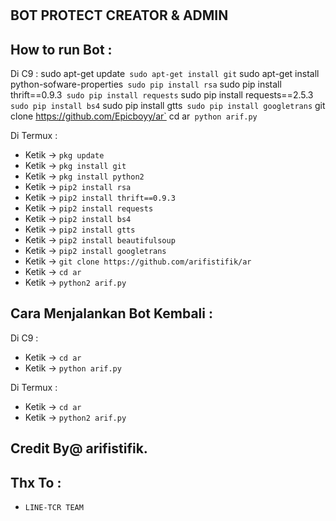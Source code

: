 # 
BOT PROTECT CREATOR & ADMIN
------

How to run Bot :
------
Di C9 :
sudo apt-get update`
sudo apt-get install git`
sudo apt-get install python-sofware-properties`
sudo pip install rsa`
sudo pip install thrift==0.9.3`
sudo pip install requests`
sudo pip install requests==2.5.3`
sudo pip install bs4`
sudo pip install gtts`
sudo pip install googletrans`
git clone https://github.com/Epicboyy/ar`
cd ar`
python arif.py`

Di Termux :
- Ketik -> `pkg update`
- Ketik -> `pkg install git`
- Ketik -> `pkg install python2`
- Ketik -> `pip2 install rsa`
- Ketik -> `pip2 install thrift==0.9.3`
- Ketik -> `pip2 install requests`
- Ketik -> `pip2 install bs4`
- Ketik -> `pip2 install gtts`
- Ketik -> `pip2 install beautifulsoup`
- Ketik -> `pip2 install googletrans`
- Ketik -> `git clone https://github.com/arifistifik/ar`
- Ketik -> `cd ar`
- Ketik -> `python2 arif.py`

Cara Menjalankan Bot Kembali :
------
Di C9 :
- Ketik -> `cd ar`
- Ketik -> `python arif.py`

Di Termux :
- Ketik -> `cd ar`
- Ketik -> `python2 arif.py`


Credit By@ arifistifik.
------


Thx To :
------
- `LINE-TCR TEAM`

